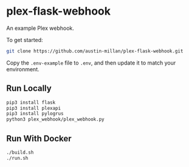 # plex-flask-webhook

An example Plex webhook.

To get started:

```bash
git clone https://github.com/austin-millan/plex-flask-webhook.git
```

Copy the `.env-example` file to `.env`, and then update it to match your environment.

## Run Locally

```bash
pip3 install flask
pip3 install plexapi
pip3 install pylogrus
python3 plex_webhook/plex_webhook.py
```

## Run With Docker

```bash
./build.sh
./run.sh
```